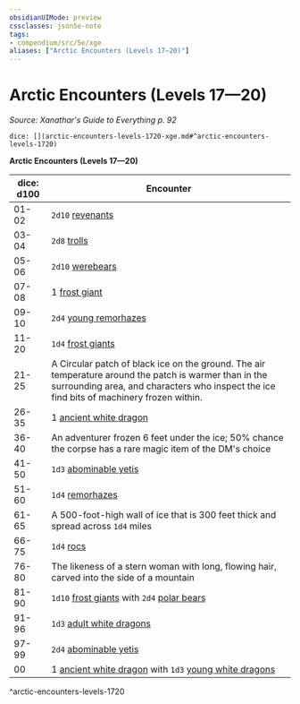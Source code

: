 ```yaml
---
obsidianUIMode: preview
cssclasses: json5e-note
tags:
- compendium/src/5e/xge
aliases: ["Arctic Encounters (Levels 17—20)"]
---
```

# Arctic Encounters (Levels 17—20)
*Source: Xanathar's Guide to Everything p. 92* 

`dice: [](arctic-encounters-levels-1720-xge.md#^arctic-encounters-levels-1720)`

**Arctic Encounters (Levels 17—20)**

| dice: d100 | Encounter |
|------------|-----------|
| 01-02 | `2d10` [revenants](/2-Mechanics/CLI/bestiary/undead/revenant.md) |
| 03-04 | `2d8` [trolls](/2-Mechanics/CLI/bestiary/giant/troll.md) |
| 05-06 | `2d10` [werebears](/2-Mechanics/CLI/bestiary/humanoid/werebear.md) |
| 07-08 | 1 [frost giant](/2-Mechanics/CLI/bestiary/giant/frost-giant.md) |
| 09-10 | `2d4` [young remorhazes](/2-Mechanics/CLI/bestiary/monstrosity/young-remorhaz.md) |
| 11-20 | `1d4` [frost giants](/2-Mechanics/CLI/bestiary/giant/frost-giant.md) |
| 21-25 | A Circular patch of black ice on the ground. The air temperature around the patch is warmer than in the surrounding area, and characters who inspect the ice find bits of machinery frozen within. |
| 26-35 | 1 [ancient white dragon](/2-Mechanics/CLI/bestiary/dragon/ancient-white-dragon.md) |
| 36-40 | An adventurer frozen 6 feet under the ice; 50% chance the corpse has a rare magic item of the DM's choice |
| 41-50 | `1d3` [abominable yetis](/2-Mechanics/CLI/bestiary/monstrosity/abominable-yeti.md) |
| 51-60 | `1d4` [remorhazes](/2-Mechanics/CLI/bestiary/monstrosity/remorhaz.md) |
| 61-65 | A 500-foot-high wall of ice that is 300 feet thick and spread across `1d4` miles |
| 66-75 | `1d4` [rocs](/2-Mechanics/CLI/bestiary/monstrosity/roc.md) |
| 76-80 | The likeness of a stern woman with long, flowing hair, carved into the side of a mountain |
| 81-90 | `1d10` [frost giants](/2-Mechanics/CLI/bestiary/giant/frost-giant.md) with `2d4` [polar bears](/2-Mechanics/CLI/bestiary/beast/polar-bear.md) |
| 91-96 | `1d3` [adult white dragons](/2-Mechanics/CLI/bestiary/dragon/adult-white-dragon.md) |
| 97-99 | `2d4` [abominable yetis](/2-Mechanics/CLI/bestiary/monstrosity/abominable-yeti.md) |
| 00 | 1 [ancient white dragon](/2-Mechanics/CLI/bestiary/dragon/ancient-white-dragon.md) with `1d3` [young white dragons](/2-Mechanics/CLI/bestiary/dragon/young-white-dragon.md) |
^arctic-encounters-levels-1720
